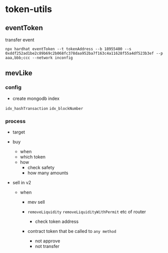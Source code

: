 # token-utils

## eventToken

transfer event

`npx hardhat eventToken --t tokenAddress --b 18955400 --s 0xddf252ad1be2c89b69c2b068fc378daa952ba7f163c4a11628f55a4df523b3ef --p aaa,bbb;ccc --network inconfig`

## mevLike

### config

- create mongodb index

`idx_hashTransaction`
`idx_blockNumber`

### process

- target
- buy

  - when
  - which token
  - how
    - check safety
    - how many amounts

- sell in v2

  - when

    - mev sell

    - `removeLiquidity` `removeLiquidityWithPermit` etc of router

      - check token address

    - contract token that be called to `any method`
      - not approve
      - not transfer
